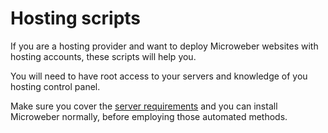 # Hosting scripts

If you are a hosting provider and want to deploy Microweber websites with hosting accounts, these scripts will help you. 


You will need to have root access to your servers and knowledge of you hosting control panel.

Make sure you cover the [server requirements](https://github.com/microweber/microweber#general-requirements "") and you can install Microweber normally, before employing those automated methods.

